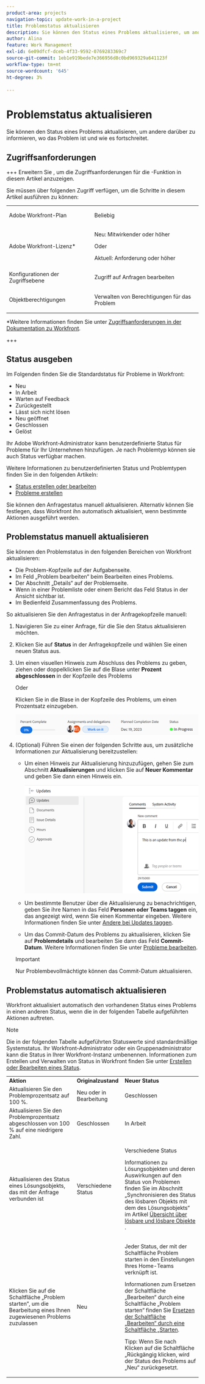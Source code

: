 ```yaml
---
product-area: projects
navigation-topic: update-work-in-a-project
title: Problemstatus aktualisieren
description: Sie können den Status eines Problems aktualisieren, um andere darüber zu informieren, wo das Problem ist und wie es fortschreitet.
author: Alina
feature: Work Management
exl-id: 6e09dfcf-dceb-4f33-9592-0769283369c7
source-git-commit: 1eb1e919bede7e366956d8c0bd969329a641123f
workflow-type: tm+mt
source-wordcount: '645'
ht-degree: 3%

---
```


# Problemstatus aktualisieren

<!--Audited: 01/2024-->

Sie können den Status eines Problems aktualisieren, um andere darüber zu informieren, wo das Problem ist und wie es fortschreitet.

## Zugriffsanforderungen

+++ Erweitern Sie , um die Zugriffsanforderungen für die -Funktion in diesem Artikel anzuzeigen.

Sie müssen über folgenden Zugriff verfügen, um die Schritte in diesem Artikel ausführen zu können:

<table style="table-layout:auto"> 
 <col> 
 <col> 
 <tbody> 
  <tr> 
   <td role="rowheader">Adobe Workfront-Plan</td> 
   <td> <p>Beliebig</p> </td> 
  </tr> 
  <tr> 
   <td role="rowheader">Adobe Workfront-Lizenz*</td> 
   <td> <p>Neu: Mitwirkender oder höher</p>
   Oder
   <p>Aktuell: Anforderung oder höher</p>
   </td> 
  </tr> 
  <tr> 
   <td role="rowheader">Konfigurationen der Zugriffsebene</td> 
   <td> <p>Zugriff auf Anfragen bearbeiten</p> </td> 
  </tr> 
  <tr> 
   <td role="rowheader">Objektberechtigungen</td> 
   <td> <p>Verwalten von Berechtigungen für das Problem</p> </td> 
  </tr> 
 </tbody> 
</table>

*Weitere Informationen finden Sie unter [Zugriffsanforderungen in der Dokumentation zu Workfront](/help/quicksilver/administration-and-setup/add-users/access-levels-and-object-permissions/access-level-requirements-in-documentation.md).

+++

## Status ausgeben

Im Folgenden finden Sie die Standardstatus für Probleme in Workfront:

* Neu
* In Arbeit
* Warten auf Feedback
* Zurückgestellt
* Lässt sich nicht lösen
* Neu geöffnet
* Geschlossen
* Gelöst

Ihr Adobe Workfront-Administrator kann benutzerdefinierte Status für Probleme für Ihr Unternehmen hinzufügen. Je nach Problemtyp können sie auch Status verfügbar machen.

Weitere Informationen zu benutzerdefinierten Status und Problemtypen finden Sie in den folgenden Artikeln:

* [Status erstellen oder bearbeiten](../../../administration-and-setup/customize-workfront/creating-custom-status-and-priority-labels/create-or-edit-a-status.md)
* [Probleme erstellen](../../../manage-work/issues/manage-issues/create-issues.md)

Sie können den Anfragestatus manuell aktualisieren. Alternativ können Sie festlegen, dass Workfront ihn automatisch aktualisiert, wenn bestimmte Aktionen ausgeführt werden.

## Problemstatus manuell aktualisieren

Sie können den Problemstatus in den folgenden Bereichen von Workfront aktualisieren:

* Die Problem-Kopfzeile auf der Aufgabenseite.
* Im Feld „Problem bearbeiten“ beim Bearbeiten eines Problems.
* Der Abschnitt „Details“ auf der Problemseite.
* Wenn in einer Problemliste oder einem Bericht das Feld Status in der Ansicht sichtbar ist.
* Im Bedienfeld Zusammenfassung des Problems.

So aktualisieren Sie den Anfragestatus in der Anfragekopfzeile manuell:

1. Navigieren Sie zu einer Anfrage, für die Sie den Status aktualisieren möchten.
1. Klicken Sie auf **Status** in der Anfragekopfzeile und wählen Sie einen neuen Status aus.
1. Um einen visuellen Hinweis zum Abschluss des Problems zu geben, ziehen oder doppelklicken Sie auf die Blase unter **Prozent abgeschlossen** in der Kopfzeile des Problems

   Oder

   Klicken Sie in die Blase in der Kopfzeile des Problems, um einen Prozentsatz einzugeben.

   ![](assets/nwe-updatetaskpercentinheader-350x54.png)

1. (Optional) Führen Sie einen der folgenden Schritte aus, um zusätzliche Informationen zur Aktualisierung bereitzustellen:

   * Um einen Hinweis zur Aktualisierung hinzuzufügen, gehen Sie zum Abschnitt **Aktualisierungen** und klicken Sie auf **Neuer Kommentar** und geben Sie dann einen Hinweis ein.

     ![](assets/nwe-issue-update-stream-message-box-350x125.png)

   * Um bestimmte Benutzer über die Aktualisierung zu benachrichtigen, geben Sie ihre Namen in das Feld **Personen oder Teams taggen** ein, das angezeigt wird, wenn Sie einen Kommentar eingeben. Weitere Informationen finden Sie unter [Andere bei Updates taggen](../../../workfront-basics/updating-work-items-and-viewing-updates/tag-others-on-updates.md).
   * Um das Commit-Datum des Problems zu aktualisieren, klicken Sie auf **Problemdetails** und bearbeiten Sie dann das Feld **Commit-Datum**. Weitere Informationen finden Sie unter [Probleme bearbeiten](/help/quicksilver/manage-work/issues/manage-issues/edit-issues.md).


   >[!IMPORTANT]
   >
   >  Nur Problembevollmächtigte können das Commit-Datum aktualisieren.



<!--Old instructions, in old commenting: 

When you are updating an issue status, you can also add an explanation about the new status and change other issue information such as the commit date.

1. Go to an issue that you are assigned to for which you want to update the status.
1. Click the **Status** field in the issue header and select a new status.

   ![](assets/nwe-issue-status-expanded-in-header-350x370.png)

1. To provide a visual indication of issue completion, drag or double-click the bubble under **Percent Complete** in the header of the issue.

   Or

   Click inside the bubble in the header of the issue to enter a percentage.

   ![](assets/nwe-updatetaskpercentinheader-350x54.png)

-->

## Problemstatus automatisch aktualisieren

Workfront aktualisiert automatisch den vorhandenen Status eines Problems in einen anderen Status, wenn die in der folgenden Tabelle aufgeführten Aktionen auftreten.

>[!NOTE]
>
>Die in der folgenden Tabelle aufgeführten Statuswerte sind standardmäßige Systemstatus. Ihr Workfront-Administrator oder ein Gruppenadministrator kann die Status in Ihrer Workfront-Instanz umbenennen. Informationen zum Erstellen und Verwalten von Status in Workfront finden Sie unter [Erstellen oder Bearbeiten eines Status](../../../administration-and-setup/customize-workfront/creating-custom-status-and-priority-labels/create-or-edit-a-status.md).

<table style="table-layout:auto"> 
 <col> 
 <col> 
 <col> 
 <tbody> 
  <tr> 
   <td><b>Aktion</b></td> 
   <td><b>Originalzustand</b></td> 
   <td><b>Neuer Status</b></td> 
  </tr> 
  <tr> 
   <td>Aktualisieren Sie den Problemprozentsatz auf 100 %.</td> 
   <td>Neu oder in Bearbeitung</td> 
   <td>Geschlossen</td> 
  </tr> 
  <tr> 
   <td>Aktualisieren Sie den Problemprozentsatz abgeschlossen von 100 % auf eine niedrigere Zahl.</td> 
   <td>Geschlossen </td> 
   <td>In Arbeit</td> 
  </tr> 
  <tr> 
   <td>Aktualisieren des Status eines Lösungsobjekts, das mit der Anfrage verbunden ist</td> 
   <td>Verschiedene Status</td> 
   <td> <p>Verschiedene Status</p> <p>Informationen zu Lösungsobjekten und deren Auswirkungen auf den Status von Problemen finden Sie im Abschnitt „Synchronisieren des Status des lösbaren Objekts mit dem des Lösungsobjekts“ im Artikel <a href="../../../manage-work/issues/convert-issues/resolving-and-resolvable-objects.md" class="MCXref xref">Übersicht über lösbare und lösbare Objekte </a>.</p> </td> 
  </tr> 
  <tr data-mc-conditions=""> 
   <td><span>Klicken Sie auf die Schaltfläche „Problem starten“, um die Bearbeitung eines Ihnen zugewiesenen Problems zuzulassen</span> </td> 
   <td><span>Neu</span> </td> 
   <td> <p>Jeder Status, der mit der Schaltfläche Problem starten in den Einstellungen Ihres Home-Teams verknüpft ist. </p> <p>Informationen zum Ersetzen der Schaltfläche „Bearbeiten“ durch eine Schaltfläche „Problem starten“ finden Sie <span href="../../../people-teams-and-groups/create-and-manage-teams/work-on-it-button-to-start-button.md"><a href="../../../people-teams-and-groups/create-and-manage-teams/work-on-it-button-to-start-button.md" class="MCXref xref">Ersetzen der Schaltfläche „Bearbeiten“ durch eine Schaltfläche „Starten</a></span><span>.</span> </p> <p>Tipp: Wenn Sie nach <span data-mc-conditions="QuicksilverOrClassic.Quicksilver"> Klicken auf die Schaltfläche „Rückgängig</span> klicken, wird der Status des Problems auf „Neu“ zurückgesetzt. </p> </td> 
  </tr> 
 </tbody> 
</table>
